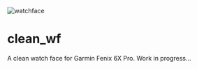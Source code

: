 ![watchface](https://user-images.githubusercontent.com/50113423/141732274-e76b5a92-0bca-4545-ba5d-da51576acda4.png)
# clean_wf
A clean watch face for Garmin Fenix 6X Pro. Work in progress...
